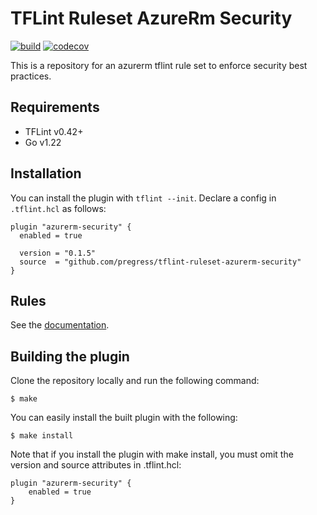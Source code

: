 # TFLint Ruleset AzureRm Security
[![build](https://github.com/pregress/tflint-ruleset-azurerm-securirty/actions/workflows/build.yml/badge.svg)](https://github.com/pregress/tflint-ruleset-azurerm-securirty/actions/workflows/build.yml)
[![codecov](https://codecov.io/github/pregress/tflint-ruleset-azurerm-security/graph/badge.svg?token=J3ZJ051YQQ)](https://codecov.io/github/pregress/tflint-ruleset-azurerm-security)

This is a  repository for an azurerm tflint rule set to enforce security best practices.

## Requirements

- TFLint v0.42+
- Go v1.22

## Installation

You can install the plugin with `tflint --init`. Declare a config in `.tflint.hcl` as follows:

```hcl
plugin "azurerm-security" {
  enabled = true

  version = "0.1.5"
  source  = "github.com/pregress/tflint-ruleset-azurerm-security"
}
```

## Rules

See the [documentation](docs/README.md).

## Building the plugin

Clone the repository locally and run the following command:

```
$ make
```

You can easily install the built plugin with the following:

```
$ make install
```

Note that if you install the plugin with make install, you must omit the version and source attributes in .tflint.hcl:

```
plugin "azurerm-security" {
    enabled = true
}
```
